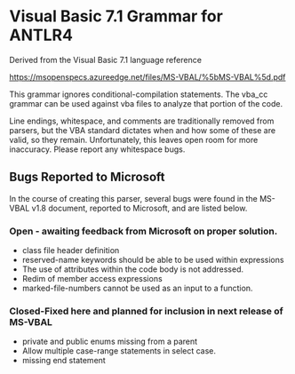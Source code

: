 # Visual Basic 7.1 Grammar for ANTLR4

Derived from the Visual Basic 7.1 language reference

https://msopenspecs.azureedge.net/files/MS-VBAL/%5bMS-VBAL%5d.pdf

This grammar ignores conditional-compilation statements. The vba_cc grammar can be used against vba files to analyze that portion of the code.

Line endings, whitespace, and comments are traditionally removed from parsers, but the VBA standard dictates when and how some of these are valid, so they remain. Unfortunately, this leaves open room for more inaccuracy. Please report any whitespace bugs.
## Bugs Reported to Microsoft
In the course of creating this parser, several bugs were found in the MS-VBAL v1.8 document, reported to Microsoft, and are listed below.
### Open - awaiting feedback from Microsoft on proper solution.
* class file header definition
* reserved-name keywords should be able to be used within expressions
* The use of attributes within the code body is not addressed.
* Redim of member access expressions
* marked-file-numbers cannot be used as an input to a function.

### Closed-Fixed here and planned for inclusion in next release of MS-VBAL
* private and public enums missing from a parent
* Allow multiple case-range statements in select case.
* missing end statement

